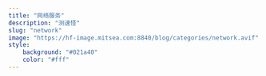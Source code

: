 ```yaml
---
title: "网络服务"
description: "测速怪"
slug: "network"
image: "https://hf-image.mitsea.com:8840/blog/categories/network.avif"
style:
    background: "#021a40"
    color: "#fff"
---
```


